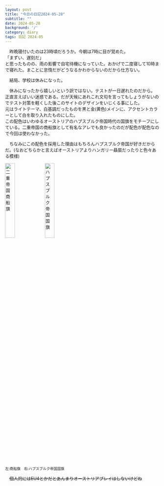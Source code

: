 ```yaml
---
layout: post
title: "今日の日記2024-05-28"
subtitle: ""
date: 2024-05-28
background: '/'
category: diary
tags: 日記 2024-05
---
```

<p>&emsp;昨晩寝付いたのは23時頃だろうか。今朝は7時に目が覚めた。<br>「まずい、遅刻だ」<br>と思ったものの、雨の影響で自宅待機になっていた。おかげで二度寝して10時まで寝れた。まことに怠惰だがどうなるかわからないのだから仕方ない。</p>
<p>&emsp;結局、学校は休みになった。</p>
<p>&emsp;休みになったから嬉しいという訳ではない。テストが一日遅れたのだから。<br>正直言えばいい迷惑である。だが天候にあれこれ文句を言ってもしょうがないのでテスト対策を軽くした後このサイトのデザインをいじくる事にした。<br>元はライトテーマ、白基調だったものを黒と金(黄色)メインに、アクセントカラーとして白を取り入れたものにした。<br>この配色はいわゆるオーストリアのハプスブルク帝国時代の国旗をモチーフにしている。二重帝国の商船旗として有名なアレでも良かったのだが配色が配色なので今回は使わなかった。</P>
<p>&emsp;ちなみにこの配色を採用した理由はもちろんハプスブルク帝国が好きだからだ。(なおどちらかと言えばオーストリアよりハンガリー贔屓だったりと色々ある模様)</p>
<img src="/huis/img/Ensign_of_Austro-Hungarian_civil_fleet.png" width="25%" height="25%" alt="二重帝国商船旗" title="Ensign of Austro-Hungarian civil fleet"> <img src="/huis/img/Flag_of_the_Habsburg_Monarchy.png" width="25%" height="25%" alt="ハプスブルク帝国国旗" title="Flag of the Habsburg Monarchy">
<p><small>左:商船旗　右:ハプスブルク帝国国旗</small></p>
<p>&emsp;<s>個人的にはEU4とかだとあんまりオーストリアプレイはしないけどね</s></p>
